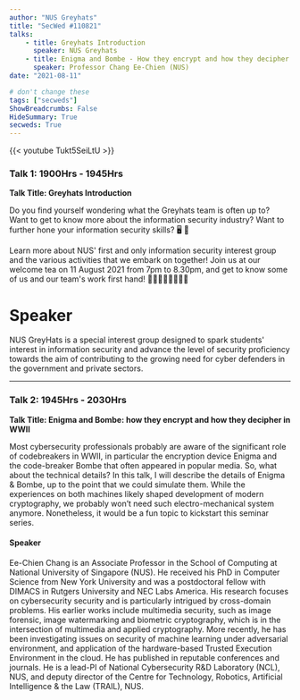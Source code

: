 ```yaml
---
author: "NUS Greyhats"
title: "SecWed #110821"
talks:
    - title: Greyhats Introduction
      speaker: NUS Greyhats
    - title: Enigma and Bombe - How they encrypt and how they decipher in WWII
      speaker: Professor Chang Ee-Chien (NUS)
date: "2021-08-11"

# don't change these
tags: ["secweds"]
ShowBreadcrumbs: False
HideSummary: True
secweds: True
---
```


{{< youtube Tukt5SeiLtU >}}

### Talk 1: 1900Hrs - 1945Hrs
**Talk Title: Greyhats Introduction**

Do you find yourself wondering what the Greyhats team is often up to? Want to get to know more about the information security industry? Want to further hone your information security skills? 🖥 🚀

Learn more about NUS' first and only information security interest group and the various activities that we embark on together! Join us at our welcome tea on 11 August 2021 from 7pm to 8.30pm, and get to know some of us and our team's work first hand! 👨‍💻👨‍💻👨‍💻👨‍💻

# Speaker
NUS GreyHats is a special interest group designed to spark students' interest in information security and advance the level of security proficiency towards the aim of contributing to the growing need for cyber defenders in the government and private sectors.

----

### Talk 2: 1945Hrs - 2030Hrs
**Talk Title: Enigma and Bombe: how they encrypt and how they decipher in WWII**

Most cybersecurity professionals probably are aware of the significant role of codebreakers in WWII, in particular the encryption device Enigma and the code-breaker Bombe that often appeared in popular media. So, what about the technical details? In this talk, I will describe the details of Enigma & Bombe, up to the point that we could simulate them. While the experiences on both machines likely shaped development of modern cryptography, we probably won’t need such electro-mechanical system anymore. Nonetheless, it would be a fun topic to kickstart this seminar series.

#### Speaker

Ee-Chien Chang is an Associate Professor in the School of Computing at National University of Singapore (NUS). He received his PhD in Computer Science from New York University and was a postdoctoral fellow with DIMACS in Rutgers University and NEC Labs America. His research focuses on cybersecurity security and is particularly intrigued by cross-domain problems. His earlier works include multimedia security, such as image forensic, image watermarking and biometric cryptography, which is in the intersection of multimedia and applied cryptography. More recently, he has been investigating issues on security of machine learning under adversarial environment, and application of the hardware-based Trusted Execution Environment in the cloud. He has published in reputable conferences and journals. He is a lead-PI of National Cybersecurity R&D Laboratory (NCL), NUS, and deputy director of the Centre for Technology, Robotics, Artificial Intelligence & the Law (TRAIL), NUS.

